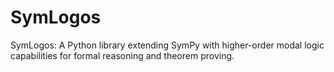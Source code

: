 # SymLogos
SymLogos: A Python library extending SymPy with higher-order modal logic capabilities for formal reasoning and theorem proving.
